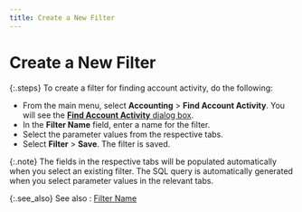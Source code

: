 ```yaml
---
title: Create a New Filter
---
```


# Create a New Filter


{:.steps}
To create a filter for finding account activity,  do the following:

- From the main  menu, select **Accounting** > **Find Account Activity**. You will see  the [**Find 
 Account Activity** dialog box]({{site.acc_baseurl}}/find-account-activity/creating-a-new-filter/find_account_dialog_box.html).
- In the **Filter Name** field, enter a name for  the filter.
- Select the  parameter values from the respective tabs.
- Select **Filter** > **Save**.  The filter is saved.



{:.note}
The fields in the respective tabs will be  populated automatically when you select an existing filter. The SQL query  is automatically generated when you select parameter values in the relevant  tabs.


{:.see_also}
See also
: [Filter  Name]({{site.acc_baseurl}}/find-account-activity/find-account-activity-details/filter_name_find_account_activity.html)

